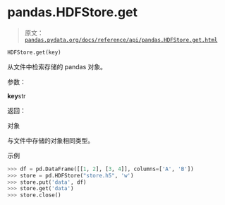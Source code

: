 # pandas.HDFStore.get

> 原文：[`pandas.pydata.org/docs/reference/api/pandas.HDFStore.get.html`](https://pandas.pydata.org/docs/reference/api/pandas.HDFStore.get.html)

```py
HDFStore.get(key)
```

从文件中检索存储的 pandas 对象。

参数：

**key**str

返回：

对象

与文件中存储的对象相同类型。

示例

```py
>>> df = pd.DataFrame([[1, 2], [3, 4]], columns=['A', 'B'])
>>> store = pd.HDFStore("store.h5", 'w')  
>>> store.put('data', df)  
>>> store.get('data')  
>>> store.close() 
```
